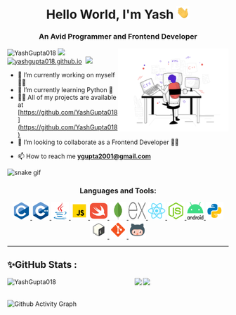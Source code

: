 <h1 align="center"> Hello World, I'm Yash <img src="https://raw.githubusercontent.com/ABSphreak/ABSphreak/master/gifs/Hi.gif" width="30px"> </h1>

<!--
**YashGupta018/YashGupta018** is a ✨ _special_ ✨ repository because its `README.md` (this file) appears on your GitHub profile.

Here are some ideas to get you started:
-->

<h3 align="center"> An Avid Programmer and Frontend Developer </h3>

<img width="50%" align="right" alt="Github Image" src="https://github.com/YashGupta018/GitHub/blob/main/code.svg" />

<p align="left"> 
<a><img src="https://komarev.com/ghpvc/?username=YashGupta018&label=Profile%20views&color=0e75b6&style=flat" alt="YashGupta018" /></a>
<a href="https://twitter.com/__Dark_Shadow_" ><img src="https://img.shields.io/twitter/follow/__Dark_Shadow_.svg?style=social" /> </a>
<a href="https://github.com/YashGupta018" target="_blank"><img src="https://img.shields.io/github/followers/YashGupta018?label=Github%20&style=social" alt="yashgupta018.github.io"/></a>&nbsp
   <a href="mailto:ygupta2001@gmail.com">
    <img src="https://img.shields.io/badge/-Gmail-c14438?style=for-the-badge&logo=Gmail&logoColor=white&link=mailto:ygupta2001@gmail.com" />
  </a>
</p>

- 🔭 I’m currently working on myself 🧘🏻
- 🌱 I’m currently learning Python 🐍
- 👨‍💻 All of my projects are available at [https://github.com/YashGupta018](https://github.com/YashGupta018)
- 👯 I’m looking to collaborate as a Frontend Developer 🙇🏻
<!-- - 🤔 I’m looking for help with ...
- 💬 Ask me about ... -->
- 📫 How to reach me **ygupta2001@gmail.com**

![snake gif](https://github.com/YashGupta018/YashGupta018/blob/output/github-contribution-grid-snake.svg)

<h3 align="center">Languages and Tools:</h3>

<p align="center">
   <a href="https://devdocs.io/c/" target="_blank"> 
       <img src="https://raw.githubusercontent.com/devicons/devicon/2809b567852a4648062a2d3e7c1c531367458c0b/icons/c/c-original.svg" alt="C" width="40" height="40"/>
   </a>
   <a href="https://www.w3schools.com/cpp/" target="_blank">
      <img src="https://raw.githubusercontent.com/devicons/devicon/master/icons/cplusplus/cplusplus-original.svg" alt="C++" width="40" height="40"/>
   </a>
   <a href="https://www.java.com/en/" target="_blank"> 
      <img src="https://raw.githubusercontent.com/devicons/devicon/2809b567852a4648062a2d3e7c1c531367458c0b/icons/java/java-original.svg" alt="Java" width="40" height="40"/>
   </a>
   <a href="https://developer.mozilla.org/en-US/docs/Web/JavaScript" target="_blank">
      <img src="https://github.com/YashGupta018/GitHub/blob/main/javascript-animation.gif" alt="JavaScript" width="40" height="40"/>
   </a>
   <a href="https://developer.apple.com/swift/" target="_blank">
      <img src="https://github.com/YashGupta018/GitHub/blob/main/swift-icon.svg" alt="Swift" width="40" height="40"/>
   </a>
   <a href="https://www.mongodb.com/" target="_blank">
       <img src="https://github.com/YashGupta018/GitHub/blob/main/mongodb-icon.svg" alt="MongoDB" width="40" height="40"/>
    </a>
   <a href="https://expressjs.com/" target="_blank">
       <img src="https://github.com/YashGupta018/GitHub/blob/main/expressjs-both-icon.svg" alt="ExpressJS" width="40" height="40"/>
    </a>
   <a href="https://reactjs.org/" target="_blank">
       <img src="https://raw.githubusercontent.com/devicons/devicon/2809b567852a4648062a2d3e7c1c531367458c0b/icons/react/react-original.svg" alt="ReactJS" width="40" height="40"/>
    </a>
   <a href="https://nodejs.org/" target="_blank"> 
      <img src="https://raw.githubusercontent.com/devicons/devicon/2809b567852a4648062a2d3e7c1c531367458c0b/icons/nodejs/nodejs-original.svg" alt="NodeJS" width="40" height="40"/>
    </a>
   <a href="https://developer.android.com" target="_blank">
      <img src="https://github.com/YashGupta018/GitHub/blob/main/android-logomark.svg" alt="Android" width="40" height="40"/>
   </a>
   <a href="https://www.python.org" target="_blank">
      <img src="https://github.com/YashGupta018/GitHub/blob/main/python-animation.gif" alt="Python" width="40" height="40"/>
   </a>
   <a href="https://www.gnu.org/software/bash/" target="_blank">
      <img src="https://github.com/YashGupta018/GitHub/blob/main/icons8-bash.svg" alt="Bash" width="40" height="40"/>
   </a>
   <a href="https://github.com/" target="_blank">
      <img src="https://github.com/YashGupta018/GitHub/blob/main/icons8-git.svg" alt="Git" width="40" height="40"/>
   </a>
   <a href="https://github.com/" target="_blank">
      <img src="https://github.com/YashGupta018/GitHub/blob/main/icons8-github.svg" alt="GitHub" width="40" height="40"/>
   </a>
</p>

-------------------------------------------------------------------------------------------------------------------------------------------------------------------

## ✨GitHub Stats  : 

<p>
  <img align="left" src="https://github-readme-stats.vercel.app/api/top-langs?username=YashGupta018&theme=tokyonight&show_icons=true&count_private=true&hide_border=true" alt="YashGupta018" />
</p>

<div align="center">
  <img width="48%" src="https://github-readme-stats.vercel.app/api?username=YashGupta018&show_icons=true&theme=tokyonight&hide_border=true" />
  <img width="48%" src="https://github-readme-streak-stats.herokuapp.com/?user=YashGupta018&theme=tokyonight&hide_border=true" />
</div>

<br/>  

![Github Activity Graph](https://activity-graph.herokuapp.com/graph?username=YashGupta018&theme=nord) 
